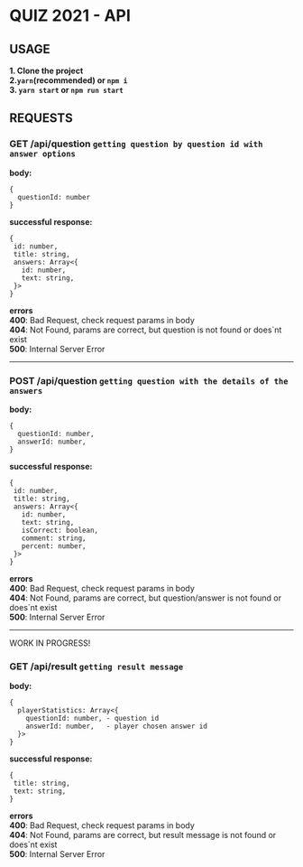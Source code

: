 # QUIZ 2021 - API

## USAGE
**1. Clone the project**    
**2.`yarn`(recommended) or `npm i`**  
**3. `yarn start` or `npm run start`**  

## REQUESTS
### GET **/api/question** `getting question by question id with answer options`
**body:** 
```
{
  questionId: number
}
```  
**successful response:**  
```
{
 id: number,
 title: string,
 answers: Array<{
   id: number,
   text: string,
 }>
}
```
**errors**  
**400**: Bad Request, check request params in body  
**404**: Not Found, params are correct, but question is not found or does`nt exist  
**500**: Internal Server Error  
***

### POST **/api/question** `getting question with the details of the answers`
**body:** 
```
{
  questionId: number,
  answerId: number,
}
```  
**successful response:**
```
{
 id: number,
 title: string,
 answers: Array<{
   id: number,
   text: string,
   isCorrect: boolean,
   comment: string,
   percent: number,
 }>
}
```
**errors**  
**400**: Bad Request, check request params in body  
**404**: Not Found, params are correct, but question/answer is not found or does`nt exist  
**500**: Internal Server Error  
***  
WORK IN PROGRESS!
### GET **/api/result** `getting result message`
**body:**
```
{
  playerStatistics: Array<{
    questionId: number, - question id
    answerId: number,   - player chosen answer id
  }>
}
```  
**successful response:**
```
{
 title: string,
 text: string,
}
```
**errors**  
**400**: Bad Request, check request params in body  
**404**: Not Found, params are correct, but result message is not found or does`nt exist  
**500**: Internal Server Error  
